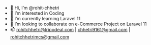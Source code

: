 - 👋 Hi, I’m @rohit-chhetri
- 👀 I’m interested in Coding
- 🌱 I’m currently learning Laravel 11
- 💞️ I’m looking to collaborate on e-Commerce Project on Laravel 11
- 📫 rohitchhetri@tripodeal.com | chhetri9161@gmail.com | rohitchhetrimcs@gmail.com
